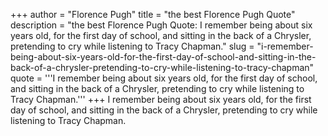 +++
author = "Florence Pugh"
title = "the best Florence Pugh Quote"
description = "the best Florence Pugh Quote: I remember being about six years old, for the first day of school, and sitting in the back of a Chrysler, pretending to cry while listening to Tracy Chapman."
slug = "i-remember-being-about-six-years-old-for-the-first-day-of-school-and-sitting-in-the-back-of-a-chrysler-pretending-to-cry-while-listening-to-tracy-chapman"
quote = '''I remember being about six years old, for the first day of school, and sitting in the back of a Chrysler, pretending to cry while listening to Tracy Chapman.'''
+++
I remember being about six years old, for the first day of school, and sitting in the back of a Chrysler, pretending to cry while listening to Tracy Chapman.
